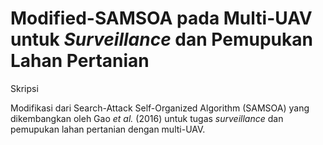 # Modified-SAMSOA pada Multi-UAV untuk *Surveillance* dan Pemupukan Lahan Pertanian

Skripsi

Modifikasi dari Search-Attack Self-Organized Algorithm (SAMSOA) yang dikembangkan oleh Gao *et al.* (2016) untuk tugas *surveillance* dan pemupukan lahan pertanian dengan multi-UAV.
